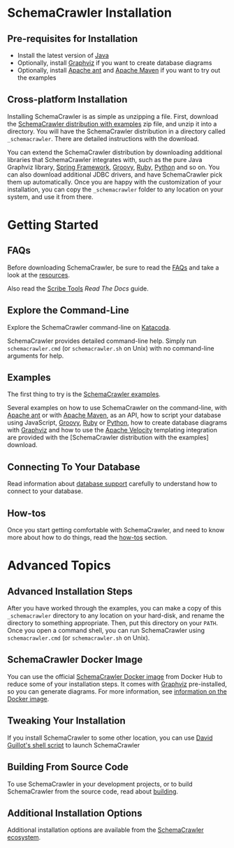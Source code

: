 # SchemaCrawler Installation

## Pre-requisites for Installation

- Install the latest version of [Java]
- Optionally, install [Graphviz] if you want to create database diagrams
- Optionally, install [Apache ant] and [Apache Maven] if you want to try out the examples

## Cross-platform Installation

Installing SchemaCrawler is as simple as unzipping a file. First, download the [SchemaCrawler 
distribution with examples] zip file, and unzip it into a directory. You will have the SchemaCrawler 
distribution in a directory called `_schemacrawler`. There are detailed instructions with the download.

You can extend the SchemaCrawler distribution by downloading additional libraries that SchemaCrawler 
integrates with, such as the pure Java Graphviz library, [Spring Framework], [Groovy], [Ruby], [Python] and so 
on. You can also download additional JDBC drivers, and have SchemaCrawler pick them up automatically. 
Once you are happy with the customization of your installation, you can copy the `_schemacrawler` 
folder to any location on your system, and use it from there.


# Getting Started

## FAQs

Before downloading SchemaCrawler, be sure to read the [FAQs] and take a look at the [resources].

Also read the [Scribe Tools](http://scribetools.readthedocs.org/en/latest/schemacrawler/index.html) 
_Read The Docs_ guide.


## Explore the Command-Line

Explore the SchemaCrawler command-line on [Katacoda](https://www.katacoda.com/schemacrawler).

SchemaCrawler provides detailed command-line help. Simply run `schemacrawler.cmd` (or
`schemacrawler.sh` on Unix) with no command-line arguments for help.

## Examples

The first thing to try is the [SchemaCrawler examples].

Several examples on how to use SchemaCrawler on the command-line, with [Apache ant] or with [Apache 
Maven], as an API, how to script your database using JavaScript, [Groovy], [Ruby] or [Python], how to 
create database diagrams with [Graphviz] and how to use the [Apache Velocity] templating integration 
are provided with the [SchemaCrawler distribution with the examples] download.


## Connecting To Your Database

Read information about [database support] carefully to understand how to connect to your database.

## How-tos

Once you start getting comfortable with SchemaCrawler, and need to know more about how to do 
things, read the [how-tos] section.


# Advanced Topics

## Advanced Installation Steps

After you have worked through the examples, you can make a copy of this `_schemacrawler` directory to 
any location on your hard-disk, and rename the directory to something appropriate. Then, put this 
directory on your `PATH`. Once you open a command shell, you can run SchemaCrawler using 
`schemacrawler.cmd` (or `schemacrawler.sh` on Unix).


## SchemaCrawler Docker Image

You can use the official [SchemaCrawler Docker image] from Docker Hub to reduce some of your 
installation steps. It comes with [Graphviz] pre-installed, so you can generate diagrams. 
For more information, see [information on the Docker image](docker-image.html).

## Tweaking Your Installation
If you install SchemaCrawler to some other location, you can use 
[David Guillot's shell script](https://gist.github.com/David-Guillot/dd53227141fd62ff5db6ef23c929f7b1)
to launch SchemaCrawler

## Building From Source Code

To use SchemaCrawler in your development projects, or to build SchemaCrawler from the source code, read 
about [building].


## Additional Installation Options

Additional installation options are available from the [SchemaCrawler ecosystem](ecosystem.html).


[FAQs]: faq.html
[resources]: resources.html
[how-tos]: how-to.html
[database support]: database-support.html
[building]: building.html
[Java]: https://www.java.com/
[SchemaCrawler examples]: http://github.com/schemacrawler/SchemaCrawler/releases/
[SchemaCrawler distribution with examples]: http://github.com/schemacrawler/SchemaCrawler/releases/
[SchemaCrawler jars]: https://search.maven.org/search?q=g:us.fatehi%20a:schemacrawler*
[SchemaCrawler Docker image]: https://hub.docker.com/r/schemacrawler/schemacrawler/
[Gradle]: https://gradle.org/
[Groovy]: http://www.groovy-lang.org/
[Ruby]: http://www.ruby-lang.org/en/
[Python]: https://www.python.org/
[Graphviz]: http://www.graphviz.org/
[Spring Framework]: http://www.springsource.org/spring-framework
[Apache Velocity]: https://velocity.apache.org/
[Apache Maven]: https://maven.apache.org/
[Apache ant]: https://ant.apache.org/
